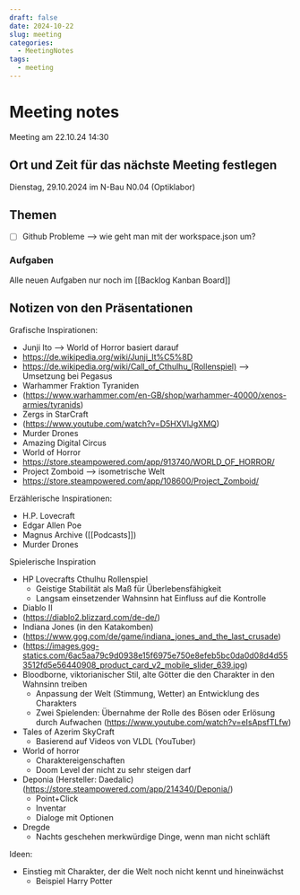 ```yaml
---
draft: false
date: 2024-10-22
slug: meeting
categories:
  - MeetingNotes
tags:
  - meeting
---
```



# Meeting notes

Meeting am 22.10.24 14:30



## Ort und Zeit für das nächste Meeting festlegen

Dienstag, 29.10.2024 im N-Bau N0.04 (Optiklabor)

## Themen
- [ ] Github Probleme --> wie geht man mit der workspace.json um?

### Aufgaben

Alle neuen Aufgaben nur noch im [[Backlog Kanban Board]]

## Notizen von den Präsentationen

Grafische Inspirationen:
- Junji Ito --> World of Horror basiert darauf
- https://de.wikipedia.org/wiki/Junji_It%C5%8D
- https://de.wikipedia.org/wiki/Call_of_Cthulhu_(Rollenspiel) --> Umsetzung bei Pegasus
- Warhammer Fraktion Tyraniden
- (https://www.warhammer.com/en-GB/shop/warhammer-40000/xenos-armies/tyranids)
- Zergs in StarCraft
- (https://www.youtube.com/watch?v=D5HXVlJgXMQ)
- Murder Drones
- Amazing Digital Circus
- World of Horror
- https://store.steampowered.com/app/913740/WORLD_OF_HORROR/
- Project Zomboid --> isometrische Welt
- https://store.steampowered.com/app/108600/Project_Zomboid/

Erzählerische Inspirationen:
- H.P. Lovecraft
- Edgar Allen Poe
- Magnus Archive ([[Podcasts]])
- Murder Drones

Spielerische Inspiration
- HP Lovecrafts Cthulhu Rollenspiel
	- Geistige Stabilität als Maß für Überlebensfähigkeit
	- Langsam einsetzender Wahnsinn hat Einfluss auf die Kontrolle
- Diablo II
- (https://diablo2.blizzard.com/de-de/)
- Indiana Jones (in den Katakomben)
- (https://www.gog.com/de/game/indiana_jones_and_the_last_crusade)
- (https://images.gog-statics.com/6ac5aa79c9d0938e15f6975e750e8efeb5bc0da0d08d4d553512fd5e56440908_product_card_v2_mobile_slider_639.jpg)
- Bloodborne, viktorianischer Stil, alte Götter die den Charakter in den Wahnsinn treiben
	- Anpassung der Welt (Stimmung, Wetter) an Entwicklung des Charakters
	- Zwei Spielenden: Übernahme der Rolle des Bösen oder Erlösung durch Aufwachen
	(https://www.youtube.com/watch?v=eIsApsfTLfw)
- Tales of Azerim SkyCraft
	- Basierend auf Videos von VLDL (YouTuber)
- World of horror
	- Charaktereigenschaften
	- Doom Level der nicht zu sehr steigen darf
- Deponia (Hersteller: Daedalic)
	(https://store.steampowered.com/app/214340/Deponia/)
	- Point+Click
	- Inventar
	- Dialoge mit Optionen
- Dregde
	- Nachts geschehen merkwürdige Dinge, wenn man nicht schläft

Ideen:
- Einstieg mit Charakter, der die Welt noch nicht kennt und hineinwächst
	- Beispiel Harry Potter